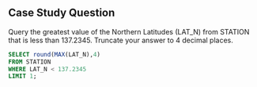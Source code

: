 ## Case Study Question

Query the greatest value of the Northern Latitudes (LAT_N) from STATION that is less than 137.2345. Truncate your answer to 4 decimal places.

```sql
SELECT round(MAX(LAT_N),4)
FROM STATION
WHERE LAT_N < 137.2345
LIMIT 1;
```
